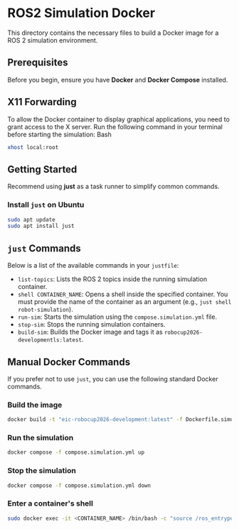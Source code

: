 
# ROS2 Simulation Docker

This directory contains the necessary files to build a Docker image for a ROS 2 simulation environment. 

## Prerequisites

Before you begin, ensure you have **Docker** and **Docker Compose** installed.

## X11 Forwarding

To allow the Docker container to display graphical applications, you need to grant access to the X server. Run the following command in your terminal before starting the simulation:
Bash
``` bash
xhost local:root
````
## Getting Started

Recommend using **just** as a task runner to simplify common commands.

### Install `just` on Ubuntu

```bash
sudo apt update
sudo apt install just
````

## `just` Commands

Below is a list of the available commands in your `justfile`:

  - `list-topics`: Lists the ROS 2 topics inside the running simulation container.
  - `shell CONTAINER_NAME`: Opens a shell inside the specified container. You must provide the name of the container as an argument (e.g., `just shell robot-simulation`).
  - `run-sim`: Starts the simulation using the `compose.simulation.yml` file.
  - `stop-sim`: Stops the running simulation containers.
  - `build-sim`: Builds the Docker image and tags it as `robocup2026-developmentls:latest`.

## Manual Docker Commands

If you prefer not to use `just`, you can use the following standard Docker commands.

### Build the image

```bash
docker build -t "eic-robocup2026-development:latest" -f Dockerfile.simulation ..
```

### Run the simulation

```bash
docker compose -f compose.simulation.yml up
```

### Stop the simulation

```bash
docker compose -f compose.simulation.yml down
```

### Enter a container's shell

```bash
sudo docker exec -it <CONTAINER_NAME> /bin/bash -c "source /ros_entrypoint.sh && /bin/bash"
```

